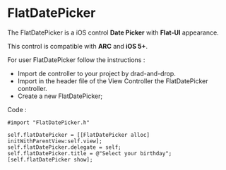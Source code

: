 FlatDatePicker
==============

The FlatDatePicker is a iOS control **Date Picker** with **Flat-UI** appearance.

This control is compatible with **ARC** and **iOS 5+**.

For user FlatDatePicker follow the instructions :

 - Import de controller to your project by drad-and-drop.
 - Import in the header file of the View Controller the FlatDatePicker controller.
 - Create a new FlatDatePicker;

Code :

    #import "FlatDatePicker.h"

    self.flatDatePicker = [[FlatDatePicker alloc] initWithParentView:self.view];
    self.flatDatePicker.delegate = self;
    self.flatDatePicker.title = @"Select your birthday"; 
    [self.flatDatePicker show];
